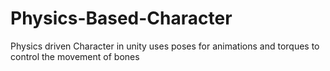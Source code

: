 # Physics-Based-Character
Physics driven Character in unity uses poses for animations and torques to control the movement of bones

